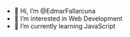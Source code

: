 - 👋 Hi, I’m @EdmarFallarcuna
- 👀 I’m interested in Web Development
- 🌱 I’m currently learning JavaScript
<!---
EdmarFallarcuna/EdmarFallarcuna is a ✨ special ✨ repository because its `README.md` (this file) appears on your GitHub profile.
You can click the Preview link to take a look at your changes.
--->
